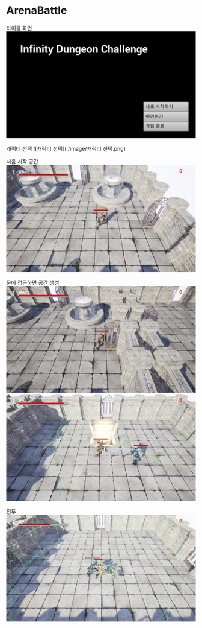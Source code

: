 # ArenaBattle

타이틀 화면
![title](./image/title.png)

캐릭터 선택
![캐릭터 선택](./image/캐릭터 선택.png)

처음 시작 공간
![1](./image/1.png)

문에 접근하면 공간 생성
![2](./image/2.png)
![3](./image/3.png)

전투
![4](./image/4.png)